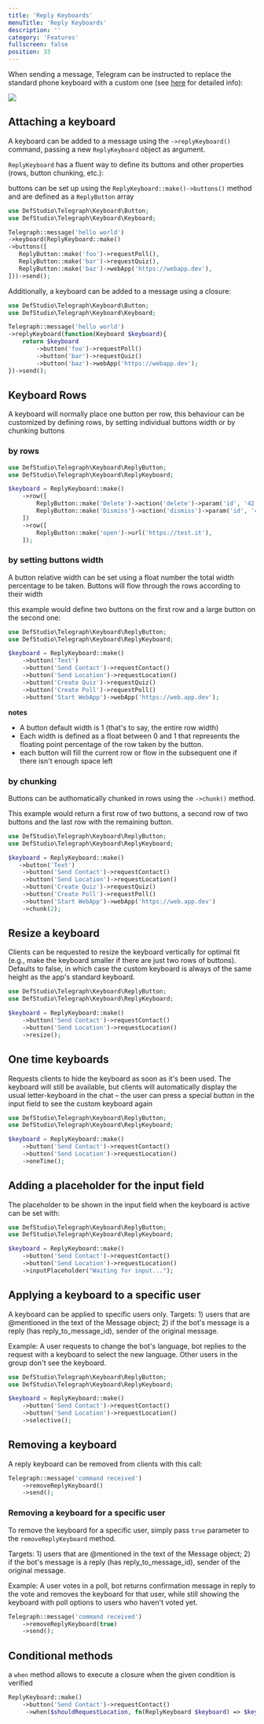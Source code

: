 ```yaml
---
title: 'Reply Keyboards' 
menuTitle: 'Reply Keyboards' 
description: ''
category: 'Features' 
fullscreen: false 
position: 33
---
```


When sending a message, Telegram can be instructed to replace the standard phone keyboard with a custom one (see [here](https://core.telegram.org/bots#keyboards) for detailed info):

<img src="screenshots/reply-keyboard.jpeg" />

## Attaching a keyboard

A keyboard can be added to a message using the `->replyKeyboard()` command, passing a new `ReplyKeyboard` object as argument.

`ReplyKeyboard` has a fluent way to define its buttons and other properties (rows, button chunking, etc.):

buttons can be set up using the `ReplyKeyboard::make()->buttons()` method and are defined as a `ReplyButton` array

```php
use DefStudio\Telegraph\Keyboard\Button;
use DefStudio\Telegraph\Keyboard\Keyboard;

Telegraph::message('hello world')
->keyboard(ReplyKeyboard::make()
->buttons([
   ReplyButton::make('foo')->requestPoll(),
   ReplyButton::make('bar')->requestQuiz(),
   ReplyButton::make('baz')->webApp('https://webapp.dev'),
]))->send();
```

Additionally, a keyboard can be added to a message using a closure:

```php
use DefStudio\Telegraph\Keyboard\Button;
use DefStudio\Telegraph\Keyboard\Keyboard;

Telegraph::message('hello world')
->replyKeyboard(function(Keyboard $keyboard){
    return $keyboard
        ->button('foo')->requestPoll()
        ->button('bar')->requestQuiz()
        ->button('baz')->webApp('https://webapp.dev');
})->send();
```

## Keyboard Rows

A keyboard will normally place one button per row, this behaviour can be customized by defining rows, by setting individual buttons width or by chunking buttons

### by rows

```php
use DefStudio\Telegraph\Keyboard\ReplyButton;
use DefStudio\Telegraph\Keyboard\ReplyKeyboard;

$keyboard = ReplyKeyboard::make()
    ->row([
        ReplyButton::make('Delete')->action('delete')->param('id', '42'),
        ReplyButton::make('Dismiss')->action('dismiss')->param('id', '42'),
    ])
    ->row([
        ReplyButton::make('open')->url('https://test.it'),
    ]);
```

### by setting buttons width

A button relative width can be set using a float number the total width percentage to be taken. Buttons will flow through the rows according to their width

this example would define two buttons on the first row and a large button on the second one:

```php
use DefStudio\Telegraph\Keyboard\ReplyButton;
use DefStudio\Telegraph\Keyboard\ReplyKeyboard;

$keyboard = ReplyKeyboard::make()
    ->button('Text')
    ->button('Send Contact')->requestContact()
    ->button('Send Location')->requestLocation()
    ->button('Create Quiz')->requestQuiz()
    ->button('Create Poll')->requestPoll()
    ->button('Start WebApp')->webApp('https://web.app.dev');
```

**notes**

 - A button default width is 1 (that's to say, the entire row width)
 - Each width is defined as a float between 0 and 1 that represents the floating point percentage of the row taken by the button.
 - each button will fill the current row or flow in the subsequent one if there isn't enough space left

### by chunking

Buttons can be authomatically chunked in rows using the `->chunk()` method.

This example would return a first row of two buttons, a second row of two buttons and the last row with the remaining button.

```php
use DefStudio\Telegraph\Keyboard\ReplyButton;
use DefStudio\Telegraph\Keyboard\ReplyKeyboard;

$keyboard = ReplyKeyboard::make()
   ->button('Text')
    ->button('Send Contact')->requestContact()
    ->button('Send Location')->requestLocation()
    ->button('Create Quiz')->requestQuiz()
    ->button('Create Poll')->requestPoll()
    ->button('Start WebApp')->webApp('https://web.app.dev')
    ->chunk(2);
```

## Resize a keyboard

Clients can be requested to resize the keyboard vertically for optimal fit (e.g., make the keyboard smaller if there are just two rows of buttons). Defaults to false, in which case the custom keyboard is always of the same height as the app's standard keyboard.

```php
use DefStudio\Telegraph\Keyboard\ReplyButton;
use DefStudio\Telegraph\Keyboard\ReplyKeyboard;

$keyboard = ReplyKeyboard::make()
    ->button('Send Contact')->requestContact()
    ->button('Send Location')->requestLocation()
    ->resize();
```

## One time keyboards

Requests clients to hide the keyboard as soon as it's been used. The keyboard will still be available, but clients will automatically display the usual letter-keyboard in the chat – the user can press a special button in the input field to see the custom keyboard again

```php
use DefStudio\Telegraph\Keyboard\ReplyButton;
use DefStudio\Telegraph\Keyboard\ReplyKeyboard;

$keyboard = ReplyKeyboard::make()
    ->button('Send Contact')->requestContact()
    ->button('Send Location')->requestLocation()
    ->oneTime();
```

## Adding a placeholder for the input field

The placeholder to be shown in the input field when the keyboard is active can be set with:

```php
use DefStudio\Telegraph\Keyboard\ReplyButton;
use DefStudio\Telegraph\Keyboard\ReplyKeyboard;

$keyboard = ReplyKeyboard::make()
    ->button('Send Contact')->requestContact()
    ->button('Send Location')->requestLocation()
    ->inputPlaceholder("Waiting for input...");
```

## Applying a keyboard to a specific user

A keyboard can be applied to specific users only. Targets: 1) users that are @mentioned in the text of the Message object; 2) if the bot's message is a reply (has reply_to_message_id), sender of the original message.

Example: A user requests to change the bot's language, bot replies to the request with a keyboard to select the new language. Other users in the group don't see the keyboard.

```php
use DefStudio\Telegraph\Keyboard\ReplyButton;
use DefStudio\Telegraph\Keyboard\ReplyKeyboard;

$keyboard = ReplyKeyboard::make()
    ->button('Send Contact')->requestContact()
    ->button('Send Location')->requestLocation()
    ->selective();
```

## Removing a keyboard

A reply keyboard can be removed from clients with this call:

```php
Telegraph::message('command received')
    ->removeReplyKeyboard()
    ->send();
```

### Removing a keyboard for a specific user

To remove the keyboard for a specific user, simply pass `true` parameter to the `removeReplyKeyboard` method.

Targets: 1) users that are @mentioned in the text of the Message object; 2) if the bot's message is a reply (has reply_to_message_id), sender of the original message.

Example: A user votes in a poll, bot returns confirmation message in reply to the vote and removes the keyboard for that user, while still showing the keyboard with poll options to users who haven't voted yet.

```php
Telegraph::message('command received')
    ->removeReplyKeyboard(true)
    ->send();
```

## Conditional methods

a `when` method allows to execute a closure when the given condition is verified

```php
ReplyKeyboard::make()
    ->button('Send Contact')->requestContact()
     ->when($shouldRequestLocation, fn(ReplyKeyboard $keyboard) => $keyboard->button('Send Location')->requestLocation())
```
